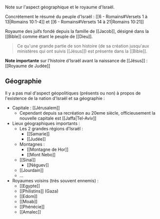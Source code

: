 Note sur l'aspect géographique et le royaume d'Israël.

Concrètement le résumé du peuple d'Israël : [[6 - Romains#Versets 1 à 13|Romains 10:1-4]] et [[6 - Romains#Versets 14 à 21|Romains 10:21]]

Royaume des juifs fondé depuis la famille de [[Jacob]], désigné dans la [[Bible]] comme étant le peuple de [[Dieu]].
> Ce qu'une grande partie de son histoire (de sa création jusqu'aux ministères qui ont suivis [[Jésus]]) est présente dans la [[Bible]].

**Note importante** sur l'histoire d'Israël avant la naissance de [[Jésus]] : [[Royaume de Judée]]
## Géographie
Il y a pas mal d'aspect géopolitiques (présents ou non) à propos de l'existence de la nation d'Israël et sa géographie :
- Capitale : [[Jérusalem]]
	- Cependant depuis sa recréation au 20eme siècle, officieusement la nouvelle capitale est [[Jaffa|Tel-Aviv]]
- Lieux géographiques importants :
	- Les 2 grandes régions d'Israël :
		- [[Samarie]]
		- [[Judée]]
	- Montagnes :
		- [[Montagne de Hor]]
		- [[Mont Nebo]]
	- [[Sinaï]]
		- [[Néguev]]
	- [[Jourdain]]
	- ...
- Royaumes voisins (très souvent ennemis) :
	- [[Egypte]]
	- [[Philistins]] (Gaza)
	- [[Edom]]
	- [[Moab]]
	- [[Phénécie]]
	- [[Amalec]]